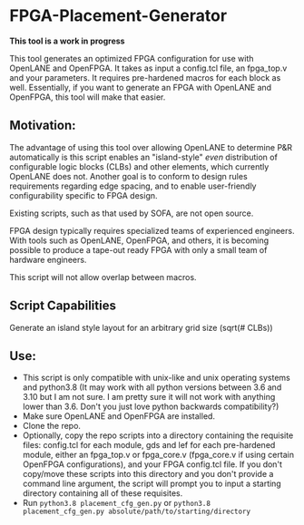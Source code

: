 # FPGA-Placement-Generator

**This tool is a work in progress**

This tool generates an optimized FPGA configuration for use with OpenLANE and OpenFPGA. It takes as input a config.tcl file, an fpga_top.v and your parameters. It requires pre-hardened macros for each block as well. Essentially, if you want to generate an FPGA with OpenLANE and OpenFPGA, this tool will make that easier.

## Motivation: 

The advantage of using this tool over allowing OpenLANE to determine P&R automatically is this script enables an "island-style" *even* distribution of configurable logic blocks (CLBs) and other elements, which currently OpenLANE does not. Another goal is to conform to design rules requirements regarding edge spacing, and to enable user-friendly configurability specific to FPGA design.

Existing scripts, such as that used by SOFA, are not open source. 

FPGA design typically requires specialized teams of experienced engineers. With tools such as OpenLANE, OpenFPGA, and others, it is becoming possible to produce a tape-out ready FPGA with only a small team of hardware engineers.

This script will not allow overlap between macros.

## Script Capabilities

Generate an island style layout for an arbitrary grid size (sqrt(# CLBs))

## Use:

- This script is only compatible with unix-like and unix operating systems and python3.8 (It may work with all python versions between 3.6 and 3.10 but I am not sure. I am pretty sure it will not work with anything lower than 3.6. Don't you just love python backwards compatibility?)
- Make sure OpenLANE and OpenFPGA are installed. 
- Clone the repo. 
- Optionally, copy the repo scripts into a directory containing the requisite files: config.tcl for each module, gds and lef for each pre-hardened module, either an fpga_top.v or fpga_core.v (fpga_core.v if using certain OpenFPGA configurations), and your FPGA config.tcl file. If you don't copy/move these scripts into this directory and you don't provide a command line argument, the script will prompt you to input a starting directory containing all of these requisites. 
- Run ```python3.8 placement_cfg_gen.py``` or ```python3.8 placement_cfg_gen.py absolute/path/to/starting/directory```
